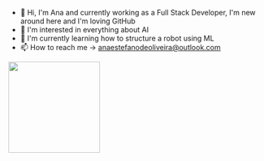 - 👋 Hi, I'm Ana and currently working as a Full Stack Developer, I'm new around here and I'm loving GitHub
- 👀 I'm interested in everything about AI
- 🌱 I'm currently learning how to structure a robot using ML
- 📫 How to reach me -> anaestefanodeoliveira@outlook.com

<div>
    <a href="https://www.github-com/anaoliveira001"></a>
    <img height="180em" src=https://github-readme-stats.vercel.app/api?username=anaoliveira001&show_icons=true&theme=dark/>
</div>

<div>
<a href=""></a>
<img scr="https://img.shields.io/badge/LinkedIn-0077B5?style=for-the-badge&logo=linkedin&logoColor=white"/>
</div>
